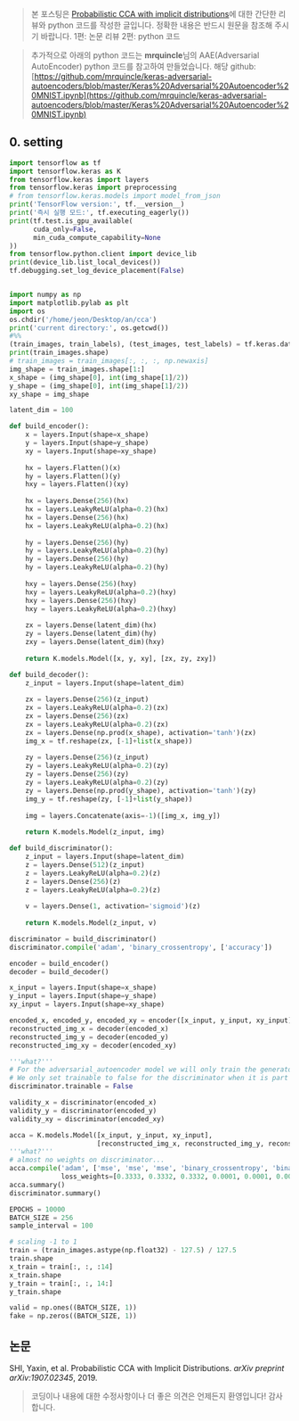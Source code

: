 >  본 포스팅은 [Probabilistic CCA with implicit distributions](https://arxiv.org/pdf/1907.02345.pdf)에 대한 간단한 리뷰와 python 코드를 작성한 글입니다. 정확한 내용은 반드시 원문을 참조해 주시기 바랍니다.
>  1편: 논문 리뷰
>  2편: python 코드

> 추가적으로 아래의 python 코드는 **mrquincle**님의 AAE(Adversarial AutoEncoder) python 코드를 참고하여 만들었습니다.  해당 github: [https://github.com/mrquincle/keras-adversarial-autoencoders/blob/master/Keras%20Adversarial%20Autoencoder%20MNIST.ipynb](https://github.com/mrquincle/keras-adversarial-autoencoders/blob/master/Keras%20Adversarial%20Autoencoder%20MNIST.ipynb) 

## 0. setting
```python
import tensorflow as tf
import tensorflow.keras as K
from tensorflow.keras import layers
from tensorflow.keras import preprocessing
# from tensorflow.keras.models import model_from_json
print('TensorFlow version:', tf.__version__)
print('즉시 실행 모드:', tf.executing_eagerly())
print(tf.test.is_gpu_available(
      cuda_only=False,
      min_cuda_compute_capability=None
))
from tensorflow.python.client import device_lib
print(device_lib.list_local_devices())
tf.debugging.set_log_device_placement(False)
```
```

```

```python
import numpy as np
import matplotlib.pylab as plt 
import os
os.chdir('/home/jeon/Desktop/an/cca')
print('current directory:', os.getcwd())
#%%
(train_images, train_labels), (test_images, test_labels) = tf.keras.datasets.mnist.load_data() 
print(train_images.shape)
# train_images = train_images[:, :, :, np.newaxis]
img_shape = train_images.shape[1:]
x_shape = (img_shape[0], int(img_shape[1]/2))
y_shape = (img_shape[0], int(img_shape[1]/2))
xy_shape = img_shape
```

```python
latent_dim = 100
```

```python
def build_encoder():
    x = layers.Input(shape=x_shape)   
    y = layers.Input(shape=y_shape)   
    xy = layers.Input(shape=xy_shape)   
    
    hx = layers.Flatten()(x)
    hy = layers.Flatten()(y)
    hxy = layers.Flatten()(xy)
    
    hx = layers.Dense(256)(hx)
    hx = layers.LeakyReLU(alpha=0.2)(hx)
    hx = layers.Dense(256)(hx)
    hx = layers.LeakyReLU(alpha=0.2)(hx)
    
    hy = layers.Dense(256)(hy)
    hy = layers.LeakyReLU(alpha=0.2)(hy)
    hy = layers.Dense(256)(hy)
    hy = layers.LeakyReLU(alpha=0.2)(hy)
    
    hxy = layers.Dense(256)(hxy)
    hxy = layers.LeakyReLU(alpha=0.2)(hxy)
    hxy = layers.Dense(256)(hxy)
    hxy = layers.LeakyReLU(alpha=0.2)(hxy)
    
    zx = layers.Dense(latent_dim)(hx)
    zy = layers.Dense(latent_dim)(hy)
    zxy = layers.Dense(latent_dim)(hxy)
    
    return K.models.Model([x, y, xy], [zx, zy, zxy])
```

```python
def build_decoder():
    z_input = layers.Input(shape=latent_dim)
    
    zx = layers.Dense(256)(z_input)
    zx = layers.LeakyReLU(alpha=0.2)(zx)
    zx = layers.Dense(256)(zx)
    zx = layers.LeakyReLU(alpha=0.2)(zx)
    zx = layers.Dense(np.prod(x_shape), activation='tanh')(zx)
    img_x = tf.reshape(zx, [-1]+list(x_shape))
    
    zy = layers.Dense(256)(z_input)
    zy = layers.LeakyReLU(alpha=0.2)(zy)
    zy = layers.Dense(256)(zy)
    zy = layers.LeakyReLU(alpha=0.2)(zy)
    zy = layers.Dense(np.prod(y_shape), activation='tanh')(zy)
    img_y = tf.reshape(zy, [-1]+list(y_shape))
    
    img = layers.Concatenate(axis=-1)([img_x, img_y])
    
    return K.models.Model(z_input, img)
```

```python
def build_discriminator():
    z_input = layers.Input(shape=latent_dim)
    z = layers.Dense(512)(z_input)
    z = layers.LeakyReLU(alpha=0.2)(z)
    z = layers.Dense(256)(z)
    z = layers.LeakyReLU(alpha=0.2)(z)
    
    v = layers.Dense(1, activation='sigmoid')(z)
    
    return K.models.Model(z_input, v)
```

```python
discriminator = build_discriminator()
discriminator.compile('adam', 'binary_crossentropy', ['accuracy'])

encoder = build_encoder()
decoder = build_decoder()
```

```python
x_input = layers.Input(shape=x_shape)
y_input = layers.Input(shape=y_shape)
xy_input = layers.Input(shape=xy_shape)

encoded_x, encoded_y, encoded_xy = encoder([x_input, y_input, xy_input])
reconstructed_img_x = decoder(encoded_x)
reconstructed_img_y = decoder(encoded_y)
reconstructed_img_xy = decoder(encoded_xy)

'''what?'''
# For the adversarial_autoencoder model we will only train the generator
# We only set trainable to false for the discriminator when it is part of the autoencoder...
discriminator.trainable = False

validity_x = discriminator(encoded_x)
validity_y = discriminator(encoded_y)
validity_xy = discriminator(encoded_xy)

acca = K.models.Model([x_input, y_input, xy_input], 
                      [reconstructed_img_x, reconstructed_img_y, reconstructed_img_xy, validity_x, validity_y, validity_xy])
'''what?'''
# almost no weights on discriminator...
acca.compile('adam', ['mse', 'mse', 'mse', 'binary_crossentropy', 'binary_crossentropy', 'binary_crossentropy'], 
             loss_weights=[0.3333, 0.3332, 0.3332, 0.0001, 0.0001, 0.0001])
acca.summary()
discriminator.summary()
```

```python
EPOCHS = 10000
BATCH_SIZE = 256
sample_interval = 100

# scaling -1 to 1
train = (train_images.astype(np.float32) - 127.5) / 127.5
train.shape
x_train = train[:, :, :14]
x_train.shape
y_train = train[:, :, 14:]
y_train.shape

valid = np.ones((BATCH_SIZE, 1))
fake = np.zeros((BATCH_SIZE, 1))
```

## 논문
SHI, Yaxin, et al. Probabilistic CCA with Implicit Distributions. _arXiv preprint arXiv:1907.02345_, 2019.

> 코딩이나 내용에 대한 수정사항이나 더 좋은 의견은 언제든지 환영입니다! 감사합니다.
<!--stackedit_data:
eyJoaXN0b3J5IjpbMTUyNzgzNjY2MF19
-->